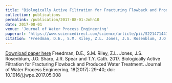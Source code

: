 ```yaml
---
title: "Biologically Active Filtration for Fracturing Flowback and Produced Water Treatment"
collection: publications
permalink: /publication/2017-08-01-John10
date: 2017-08-01
venue: 'Journal of Water Process Engineering'
paperurl: 'https://www.sciencedirect.com/science/article/pii/S2214714417301277?via%3Dihub'
citation: 'Freedman, D.E., S.M. Riley, Z.L. Jones, J.S. Rosenblum, J.O. Sharp, J.R. Spear and T.Y. Cath.  2017.  Biologically Active Filtration for Fracturing Flowback and Produced Water Treatment. Journal of Water Process Engineering, 18(2017): 29-40; doi: 10.1016/j.jwpe.2017.05.008'
---
```


<a href='https://www.sciencedirect.com/science/article/pii/S2214714417301277?via%3Dihub'>Download paper here</a>
Freedman, D.E., S.M. Riley, Z.L. Jones, J.S. Rosenblum, J.O. Sharp, J.R. Spear and T.Y. Cath.  2017.  Biologically Active Filtration for Fracturing Flowback and Produced Water Treatment. Journal of Water Process Engineering, 18(2017): 29-40; doi: 10.1016/j.jwpe.2017.05.008
